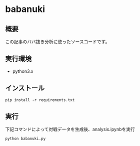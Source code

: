 # babanuki

## 概要

この記事のババ抜き分析に使ったソースコードです。

## 実行環境
* python3.x

## インストール

```
pip install -r requirements.txt
```

## 実行

下記コマンドによって対戦データを生成後、analysis.ipynbを実行

```
python babanuki.py
```
